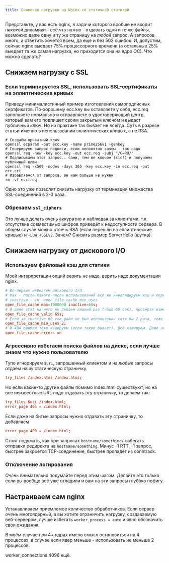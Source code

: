 ```yaml
---
title: Снижение нагрузки на Nginx со статичной статикой
---
```


Представьте, у вас есть nginx, в задачи которого вообще не входит _никакой_ динамики - всё что нужно - отдавать одни и те же файлы, возможно даже одну и ту же страницу на _любой_ запрос. А запросов много, а ответить хочется всем, да ещё и без 502 ошибок. И, допустим, сейчас nginx выедает 75% процессорного времени (а остальные 25% выедает та же самая нагрузка, но приходится она на ядро ОС). Что можно сделать?

## Снижаем нагрузку с SSL

### Если терминируется SSL, использовать SSL-сертификаты на эллиптических кривых

Приведу минималистичный пример изготовления самоподписных сертфикатов. По-хорошему ecc.key вы оставляете у себя, ecc.req заполняете нормально и отправляете в удостоверяющий центр, который вам его подпишет своим закрытым ключом и выдаст публичный ключ. Но на практике так бывает не всегда. Суть в разрезе статьи именно в использовании эллиптических кривых, а не RSA.

``` shell
# Создаём приватный ключ
openssl ecparam -out ecc.key -name prime256v1 -genkey
# Генерируем запрос подписи, если непонятно зачем - так надо
openssl req -new -key ecc.key -out ecc.req -subj "/C=RU/"
# Подписываем этот запрос.. сами, тем же ключом (sic!) и получаем публичный ключ
openssl req -x509 -nodes -days 365 -key ecc.key -in ecc.req -out ecc.crt
# Избавляемся от запроса, он нам больше не нужен
rm -vf ecc.req
```

Одно это уже позволит снизить нагрузку от терминации множества SSL-соединений в 2-3 раза.

### Обрезаем `ssl_ciphers`

Это лучше делать очень аккуратно и наблюдая за клиентами, т.к. отсутствие совместимых шифров приведёт к недоступности сервера. В общем случае можно отсечь RSA (если перешли на эллиптические кривые) и `+LOW:+SSLv2`. Зачем? Снизить размер ServerHello (шутка).

## Снижаем нагрузку от дискового I/O

### Используем файловый кэш для статики

Моей интерпретации опций верить не надо, верить надо документации nginx.

``` toml
# Во-первых избеагем дискового I/O.
# max - после какого числа использований всё же инвалидируем кэш и перечитываем файл
# inactive - см. open_file_cache_min_uses
open_file_cache max=1000000 inactive=60s;
# И даже stat на него не делаем лишний раз (чаще 65 сек), проверяя изменился ли он
open_file_cache_valid 65s;
# Если за inactive 60 сек файл не был использован хотя бы 2 раза, тоже инвалидируем кэш.
open_file_cache_min_uses 2;
# И 404 ошибки тоже кэшируем (если такое бывает). Всё кэшируем. Даже небо, даже, ну вы поняли.
open_file_cache_errors on
```

### Агрессивно избегаем поиска файлов на диске, если лучше знаем что нужно пользователю

Тупо игнорируем `$uri`, запрошенный клиентом и на _любые_ запросы отдаём нашу статическую страничку.

``` toml
try_files /index.html /index.html;
```

Но если какие-то другие файлы помимо index.html существуют, но на все неизвестные URL надо отдавать эту страничку, то делаем так:

``` toml
try_files $uri /index.html;
error_page 404 = /index.html;
```

Если даже на битые запросы нужно отдавать эту страничку, то добавляем

``` toml
error_page 400 = /index.html;
```

Стоит подумать, как при запросах `hostname/something/` избегать отправки редиректа на `hostname/something`. Минус -1 RTT, -1 запрос, быстрее закроется TCP-соединение, быстрее пропадёт из conntrack.  

### Отключение логирования

_Очень_ внимательно подумайте перед этим шагом. Делайте это только если вы вообще всё уже отладили и вам на эти запросы глубоко пофигу.

## Настраиваем сам nginx

Устанавливаем приемлемое количество обработчиков. Если сервер _очень_ многоядерный, а вы хотите ограничить нагрузку, создаваемую веб-сервером, лучше избегать `worker_process = auto` и явно обозначить свои ожидания.

В моём случае при 4+ ядрах имело смысл остановиться на 4 процессах, в случае если ядер меньше - использовать не меньше 2 процессов.

worker_connections 4096 ещё.

